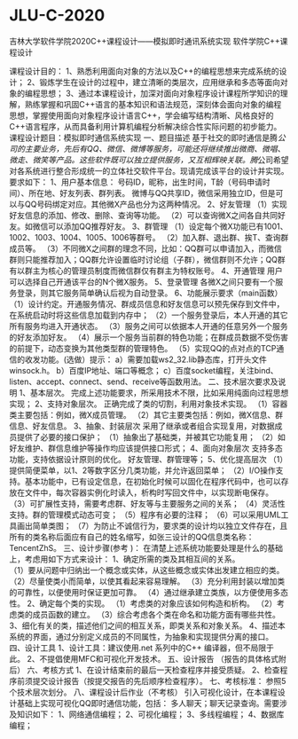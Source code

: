 # JLU-C-2020
吉林大学软件学院2020C++课程设计——模拟即时通讯系统实现
软件学院C++课程设计

课程设计目的：
1、熟悉利用面向对象的方法以及C++的编程思想来完成系统的设计； 
2、锻炼学生在设计的过程中，建立清晰的类层次，应用继承和多态等面向对象的编程思想；
3、通过本课程设计，加深对面向对象程序设计课程所学知识的理解，熟练掌握和巩固C++语言的基本知识和语法规范，深刻体会面向对象的编程思想，掌握使用面向对象程序设计语言C++，学会编写结构清晰、风格良好的C++语言程序，从而具备利用计算机编程分析解决综合性实际问题的初步能力。
课程设计题目：模拟即时通信系统实现
一、题目描述
基于社交的即时通信是腾*公司的主要业务，先后有QQ、微信、微博等服务，可能还将继续推出微商、微唱、微走、微笑等产品。这些软件既可以独立提供服务，又互相辉映关联。腾*公司希望对各系统进行整合形成统一的立体社交软件平台。现请完成该平台的设计并实现。要求如下：
1、用户基本信息：
号码ID，昵称，出生时间，T龄（号码申请时间）、所在地、好友列表、群列表。
微博与QQ共享ID，微信采用独立ID，但是可以与QQ号码绑定对应。其他微X产品也分为这两种情况。
2、好友管理
（1）实现好友信息的添加、修改、删除、查询等功能。
（2）可以查询微X之间各自共同好友。如微信可以添加QQ推荐好友。
3、群管理
（1）设定每个微X功能已有1001、1002、1003、1004、1005、1006等群号。
（2）加入群、退出群、挨T、查询群成员等。
（3）不同微X之间群的理念不同，比如：QQ群可以申请加入，而微信群则只能推荐加入；QQ群允许设置临时讨论组（子群），微信群则不允许；QQ群有以群主为核心的管理员制度而微信群仅有群主为特权账号。
4、开通管理
用户可以选择自己开通该平台的N个微X服务。
5、登录管理
各微X之间只要有一个服务登录，则其它服务简单确认后视为自动登录。
6、功能展示要求（main函数）
（1）设计约定。开通服务情况、群成员信息和好友信息可以预先保存到文件中，在系统启动时将这些信息加载到内存中；
（2）一个服务登录后，本人开通的其它所有服务均进入开通状态。
（3）服务之间可以依据本人开通的任意另外一个服务的好友添加好友。
（4）展示一个服务当前群的特色功能；在群成员数据不受伤害的前提下，动态变换为其他类型群的管理特色。
（5）实现QQ的点对点的TCP通信的收发功能。(选做）提示：
     a）需要加载ws2_32.lib静态库，打开头文件winsock.h。
     b）百度IP地址、端口等概念；
c）百度socket编程，关注bind、listen、accept、connect、send、receive等函数用法。
二、技术层次要求及说明
1、基本层次。
   完成上述功能要求，所采用技术不限，比如采用纯面向过程思想实现；
2、支持对象层次。
   正确完成了类的切割，利用对象技术实现。
   （1）容器类主要包括：例如，微X成员管理。
   （2）其它主要类包括：例如，微X信息、群信息、好友信息。
3、抽象、封装层次
   采用了继承或者组合实现复用，对数据成员提供了必要的接口保护；
   （1）抽象出了基础类，并被其它功能复用；
   （2）如好友维护、群信息维护等操作均应该提供接口形式；
4、面向对象层次
   支持多态功能，支持依据设计原则的优化。
    好友管理、群管理等；
5、优化提高层次
   （1）提供简便菜单，以1、2等数字区分几类功能，并允许返回菜单；
（2）I/O操作支持。基本功能中，已有设定信息，在初始化时候可以固化在程序代码中，也可以存放在文件中，每次容器实例化时读入，析构时写回文件中，以实现断电保存。
   （3）可扩展性支持，需要考虑群、好友等与主要服务之间的关系；
   （4）灵活性支持。群的管理模式动态可变；
   （5）程序有必要的注释；
   （6）可以采用UML工具画出简单类图；
   （7）为防止不诚信行为，要求类的设计均以独立文件存在，且所有的类名称后面应有自己的姓名缩写，如张三设计的QQ信息类名称：TencentZhS。
三、设计步骤(参考 )：
在清楚上述系统功能要处理是什么的基础上，考虑用如下方式来设计：
1、确定所需的类及其相互间的关系。  
（1）要从问题中归纳出一个概念或实体，从这些概念或实体出发建立相应的类。
（2）尽量使类小而简单，以使其看起来容易理解。
（3）充分利用封装以增加类的可靠性，以便使用时保证更加可靠。
（4）通过继承建立类族，以方便使用多态性。 
2、确定每个类的实现。
（1）考虑类的对象应该如何构造和析构。
（2）考虑类的成员函数的建立。
（3）综合考虑各个类在命名和功能方面有哪些共性。
3、细化有关的类，描述他们之间的相互关系，即类关系和对象关系。
4、描述本系统的界面，通过分别定义成员的不同属性，为抽象和实现提供分离的接口。  
四、设计工具
1、设计工具：建议使用.net 系列中的C++ 编译器，但不局限于此。
2、不提倡使用MFC和可视化开发技术。
五、设计报告
（报告的具体格式附后）
六、考核方式
1、在设计结束前的最后一天检查程序并接受质疑。
2、检查程序前须提交设计报告（按提交报告的先后顺序检查程序）。
七、考核标准：
参照5个技术层次划分。
八、课程设计后作业（不考核）
   引入可视化设计，在本课程设计基础上实现可视化QQ即时通信功能，包括： 多人聊天；聊天记录查询。需要涉及知识如下：
1、网络通信编程；
2、可视化编程；
3、多线程编程；
4、数据库编程；
